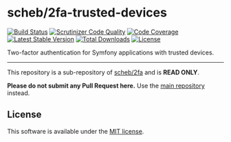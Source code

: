 scheb/2fa-trusted-devices
=========================

[![Build Status](https://travis-ci.org/scheb/2fa.svg?branch=master)](https://travis-ci.org/scheb/2fa)
[![Scrutinizer Code Quality](https://scrutinizer-ci.com/g/scheb/2fa/badges/quality-score.png?b=master)](https://scrutinizer-ci.com/g/scheb/2fa/?branch=master)
[![Code Coverage](https://scrutinizer-ci.com/g/scheb/2fa/badges/coverage.png?b=master)](https://scrutinizer-ci.com/g/scheb/2fa/?branch=master)
[![Latest Stable Version](https://poser.pugx.org/scheb/2fa-trusted-devices/v/stable.svg)](https://packagist.org/packages/scheb/2fa-trusted-devices)
[![Total Downloads](https://poser.pugx.org/scheb/2fa-trusted-devices/downloads)](https://packagist.org/packages/scheb/2fa-trusted-devices)
[![License](https://poser.pugx.org/scheb/2fa-trusted-devices/license.svg)](https://packagist.org/packages/scheb/2fa-trusted-devices)

Two-factor authentication for Symfony applications with trusted devices.

---

This repository is a sub-repository of [scheb/2fa](https://github.com/scheb/2fa) and is **READ ONLY**.

**Please do not submit any Pull Request here.** Use the [main repository](https://github.com/scheb/2fa) instead.

License
-------
This software is available under the [MIT license](LICENSE).
